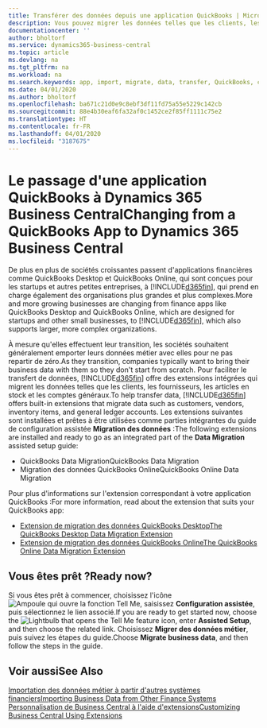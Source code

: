 ```yaml
---
title: Transférer des données depuis une application QuickBooks | Microsoft Docs
description: Vous pouvez migrer les données telles que les clients, les fournisseurs, les articles en stock et les comptes généraux des applications QuickBooks vers Business Central.
documentationcenter: ''
author: bholtorf
ms.service: dynamics365-business-central
ms.topic: article
ms.devlang: na
ms.tgt_pltfrm: na
ms.workload: na
ms.search.keywords: app, import, migrate, data, transfer, QuickBooks, customize
ms.date: 04/01/2020
ms.author: bholtorf
ms.openlocfilehash: ba671c21d0e9c8ebf3df11fd75a55e5229c142cb
ms.sourcegitcommit: 88e4b30eaf6fa32af0c1452ce2f85ff1111c75e2
ms.translationtype: HT
ms.contentlocale: fr-FR
ms.lasthandoff: 04/01/2020
ms.locfileid: "3187675"
---
```

# <a name="changing-from-a-quickbooks-app-to-dynamics-365-business-central"></a><span data-ttu-id="afcd9-103">Le passage d'une application QuickBooks à Dynamics 365 Business Central</span><span class="sxs-lookup"><span data-stu-id="afcd9-103">Changing from a QuickBooks App to Dynamics 365 Business Central</span></span>
<span data-ttu-id="afcd9-104">De plus en plus de sociétés croissantes passent d'applications financières comme QuickBooks Desktop et QuickBooks Online, qui sont conçues pour les startups et autres petites entreprises, à [!INCLUDE[d365fin](includes/d365fin_md.md)], qui prend en charge également des organisations plus grandes et plus complexes.</span><span class="sxs-lookup"><span data-stu-id="afcd9-104">More and more growing businesses are changing from finance apps like QuickBooks Desktop and QuickBooks Online, which are designed for startups and other small businesses, to [!INCLUDE[d365fin](includes/d365fin_md.md)], which also supports larger, more complex organizations.</span></span> 

<span data-ttu-id="afcd9-105">À mesure qu'elles effectuent leur transition, les sociétés souhaitent généralement emporter leurs données métier avec elles pour ne pas repartir de zéro.</span><span class="sxs-lookup"><span data-stu-id="afcd9-105">As they transition, companies typically want to bring their business data with them so they don't start from scratch.</span></span> <span data-ttu-id="afcd9-106">Pour faciliter le transfert de données, [!INCLUDE[d365fin](includes/d365fin_md.md)] offre des extensions intégrées qui migrent les données telles que les clients, les fournisseurs, les articles en stock et les comptes généraux.</span><span class="sxs-lookup"><span data-stu-id="afcd9-106">To help transfer data, [!INCLUDE[d365fin](includes/d365fin_md.md)] offers built-in extensions that migrate data such as customers, vendors, inventory items, and general ledger accounts.</span></span> <span data-ttu-id="afcd9-107">Les extensions suivantes sont installées et prêtes à être utilisées comme parties intégrantes du guide de configuration assistée **Migration des données** :</span><span class="sxs-lookup"><span data-stu-id="afcd9-107">The following extensions are installed and ready to go as an integrated part of the **Data Migration** assisted setup guide:</span></span>

* <span data-ttu-id="afcd9-108">QuickBooks Data Migration</span><span class="sxs-lookup"><span data-stu-id="afcd9-108">QuickBooks Data Migration</span></span> 
* <span data-ttu-id="afcd9-109">Migration des données QuickBooks Online</span><span class="sxs-lookup"><span data-stu-id="afcd9-109">QuickBooks Online Data Migration</span></span>

<span data-ttu-id="afcd9-110">Pour plus d'informations sur l'extension correspondant à votre application QuickBooks :</span><span class="sxs-lookup"><span data-stu-id="afcd9-110">For more information, read about the extension that suits your QuickBooks app:</span></span>   

* [<span data-ttu-id="afcd9-111">Extension de migration des données QuickBooks Desktop</span><span class="sxs-lookup"><span data-stu-id="afcd9-111">The QuickBooks Desktop Data Migration Extension</span></span>](ui-extensions-quickbooks-data-migration.md)
* [<span data-ttu-id="afcd9-112">Extension de migration des données QuickBooks Online</span><span class="sxs-lookup"><span data-stu-id="afcd9-112">The QuickBooks Online Data Migration Extension</span></span>](ui-extensions-quickbooks-online-data-migration.md)

## <a name="ready-now"></a><span data-ttu-id="afcd9-113">Vous êtes prêt ?</span><span class="sxs-lookup"><span data-stu-id="afcd9-113">Ready now?</span></span>
<span data-ttu-id="afcd9-114">Si vous êtes prêt à commencer, choisissez l'icône ![Ampoule qui ouvre la fonction Tell Me](media/ui-search/search_small.png "Dites-moi ce que vous voulez faire"), saisissez **Configuration assistée**, puis sélectionnez le lien associé.</span><span class="sxs-lookup"><span data-stu-id="afcd9-114">If you are ready to get started now, choose the ![Lightbulb that opens the Tell Me feature](media/ui-search/search_small.png "Tell me what you want to do") icon, enter **Assisted Setup**, and then choose the related link.</span></span> <span data-ttu-id="afcd9-115">Choisissez **Migrer des données métier**, puis suivez les étapes du guide.</span><span class="sxs-lookup"><span data-stu-id="afcd9-115">Choose **Migrate business data**, and then follow the steps in the guide.</span></span>

## <a name="see-also"></a><span data-ttu-id="afcd9-116">Voir aussi</span><span class="sxs-lookup"><span data-stu-id="afcd9-116">See Also</span></span>
[<span data-ttu-id="afcd9-117">Importation des données métier à partir d'autres systèmes financiers</span><span class="sxs-lookup"><span data-stu-id="afcd9-117">Importing Business Data from Other Finance Systems</span></span>](across-import-data-configuration-packages.md)  
[<span data-ttu-id="afcd9-118">Personnalisation de Business Central à l'aide d'extensions</span><span class="sxs-lookup"><span data-stu-id="afcd9-118">Customizing Business Central Using Extensions</span></span>](ui-extensions.md)   
